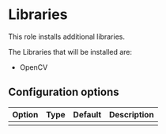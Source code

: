 # Libraries

This role installs additional libraries.

The Libraries that will be installed are: 
* OpenCV

## Configuration options

| Option    | Type   | Default | Description |
|-----------|--------|---------|-------------|
|           |        |         |             |